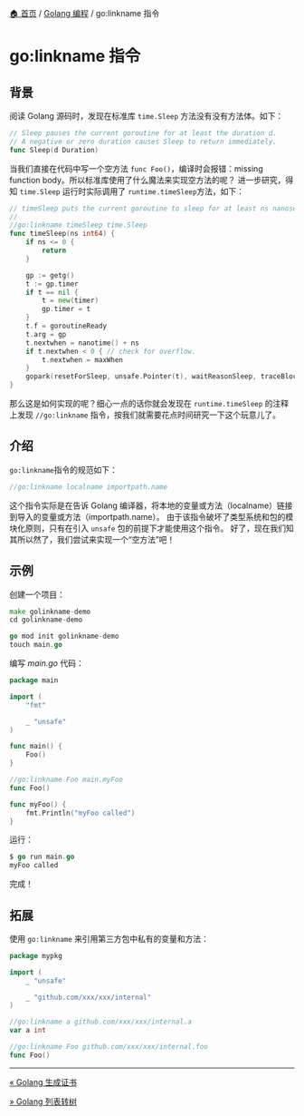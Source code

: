 [🏠 首页](../_index.md) / [Golang 编程](_index.md) / go:linkname 指令

# go:linkname 指令

## 背景

阅读 Golang 源码时，发现在标准库 `time.Sleep` 方法没有没有方法体。如下：

```go
// Sleep pauses the current goroutine for at least the duration d.
// A negative or zero duration causes Sleep to return immediately.
func Sleep(d Duration)
```

当我们直接在代码中写一个空方法 `func Foo()`，编译时会报错：missing function body。所以标准库使用了什么魔法来实现空方法的呢？
进一步研究，得知 `time.Sleep` 运行时实际调用了 `runtime.timeSleep`方法，如下：

```go
// timeSleep puts the current goroutine to sleep for at least ns nanoseconds.
//
//go:linkname timeSleep time.Sleep
func timeSleep(ns int64) {
    if ns <= 0 {
        return
    }

    gp := getg()
    t := gp.timer
    if t == nil {
        t = new(timer)
        gp.timer = t
    }
    t.f = goroutineReady
    t.arg = gp
    t.nextwhen = nanotime() + ns
    if t.nextwhen < 0 { // check for overflow.
        t.nextwhen = maxWhen
    }
    gopark(resetForSleep, unsafe.Pointer(t), waitReasonSleep, traceBlockSleep, 1)
}
```

那么这是如何实现的呢？细心一点的话你就会发现在 `runtime.timeSleep` 的注释上发现 `//go:linkname` 指令，按我们就需要花点时间研究一下这个玩意儿了。

## 介绍

`go:linkname`指令的规范如下：

```go
//go:linkname localname importpath.name
```

这个指令实际是在告诉 Golang 编译器，将本地的变量或方法（localname）链接到导入的变量或方法（importpath.name）。
由于该指令破坏了类型系统和包的模块化原则，只有在引入 `unsafe` 包的前提下才能使用这个指令。
好了，现在我们知其所以然了，我们尝试来实现一个“空方法”吧！

## 示例

创建一个项目：

```go
make golinkname-demo
cd golinkname-demo

go mod init golinkname-demo
touch main.go
```

编写 _main.go_ 代码：

```go
package main

import (
    "fmt"

    _ "unsafe"
)

func main() {
    Foo()
}

//go:linkname Foo main.myFoo
func Foo()

func myFoo() {
    fmt.Println("myFoo called")
}
```

运行：

```go
$ go run main.go
myFoo called
```

完成！

## 拓展

使用 `go:linkname` 来引用第三方包中私有的变量和方法：

```go
package mypkg

import (
    _ "unsafe"

    _ "github.com/xxx/xxx/internal"
)

//go:linkname a github.com/xxx/xxx/internal.a
var a int

//go:linkname Foo github.com/xxx/xxx/internal.foo
func Foo()
```

---
[« Golang 生成证书](go-gen-cert.md)

[» Golang 列表转树](go-list-to-tree.md)
